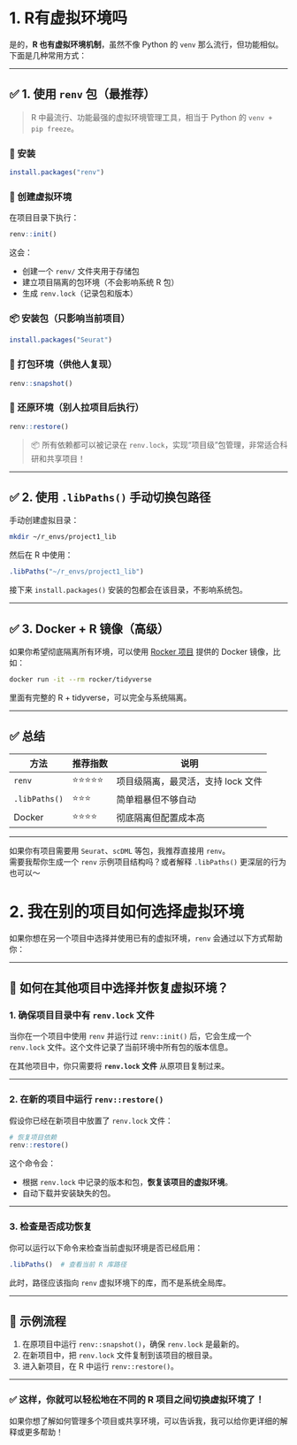# 1. R有虚拟环境吗
是的，**R 也有虚拟环境机制**，虽然不像 Python 的 `venv` 那么流行，但功能相似。下面是几种常用方式：

---

## ✅ 1. 使用 `renv` 包（最推荐）
> R 中最流行、功能最强的虚拟环境管理工具，相当于 Python 的 `venv + pip freeze`。

### 🔧 安装
```r
install.packages("renv")
```

### 🚀 创建虚拟环境
在项目目录下执行：
```r
renv::init()
```

这会：
- 创建一个 `renv/` 文件夹用于存储包
- 建立项目隔离的包环境（不会影响系统 R 包）
- 生成 `renv.lock`（记录包和版本）

### 📦 安装包（只影响当前项目）
```r
install.packages("Seurat")
```

### 🧳 打包环境（供他人复现）
```r
renv::snapshot()
```

### 💾 还原环境（别人拉项目后执行）
```r
renv::restore()
```

> 📦 所有依赖都可以被记录在 `renv.lock`，实现“项目级”包管理，非常适合科研和共享项目！

---

## ✅ 2. 使用 `.libPaths()` 手动切换包路径

手动创建虚拟目录：
```bash
mkdir ~/r_envs/project1_lib
```

然后在 R 中使用：
```r
.libPaths("~/r_envs/project1_lib")
```

接下来 `install.packages()` 安装的包都会在该目录，不影响系统包。

---

## ✅ 3. Docker + R 镜像（高级）

如果你希望彻底隔离所有环境，可以使用 [Rocker 项目](https://hub.docker.com/u/rocker) 提供的 Docker 镜像，比如：

```bash
docker run -it --rm rocker/tidyverse
```

里面有完整的 R + tidyverse，可以完全与系统隔离。

---

## ✅ 总结

| 方法       | 推荐指数 | 说明 |
|------------|-----------|------|
| `renv`     | ⭐⭐⭐⭐⭐     | 项目级隔离，最灵活，支持 lock 文件 |
| `.libPaths()` | ⭐⭐⭐       | 简单粗暴但不够自动 |
| Docker     | ⭐⭐⭐⭐      | 彻底隔离但配置成本高 |

---

如果你有项目需要用 `Seurat`、`scDML` 等包，我推荐直接用 `renv`。  
需要我帮你生成一个 `renv` 示例项目结构吗？或者解释 `.libPaths()` 更深层的行为也可以～

# 2. 我在别的项目如何选择虚拟环境
如果你想在另一个项目中选择并使用已有的虚拟环境，`renv` 会通过以下方式帮助你：

---

## 🧳 如何在其他项目中选择并恢复虚拟环境？

### 1. **确保项目目录中有 `renv.lock` 文件**

当你在一个项目中使用 `renv` 并运行过 `renv::init()` 后，它会生成一个 `renv.lock` 文件。这个文件记录了当前环境中所有包的版本信息。

在其他项目中，你只需要将 **`renv.lock` 文件** 从原项目复制过来。

---

### 2. **在新的项目中运行 `renv::restore()`**

假设你已经在新项目中放置了 `renv.lock` 文件：

```r
# 恢复项目依赖
renv::restore()
```

这个命令会：
- 根据 `renv.lock` 中记录的版本和包，**恢复该项目的虚拟环境**。
- 自动下载并安装缺失的包。

---

### 3. **检查是否成功恢复**

你可以运行以下命令来检查当前虚拟环境是否已经启用：

```r
.libPaths()  # 查看当前 R 库路径
```

此时，路径应该指向 `renv` 虚拟环境下的库，而不是系统全局库。

---

## 🧰 示例流程

1. 在原项目中运行 `renv::snapshot()`，确保 `renv.lock` 是最新的。
2. 在新项目中，把 `renv.lock` 文件复制到该项目的根目录。
3. 进入新项目，在 R 中运行 `renv::restore()`。

---

### ✅ 这样，你就可以轻松地在不同的 R 项目之间切换虚拟环境了！

如果你想了解如何管理多个项目或共享环境，可以告诉我，我可以给你更详细的解释或更多帮助！